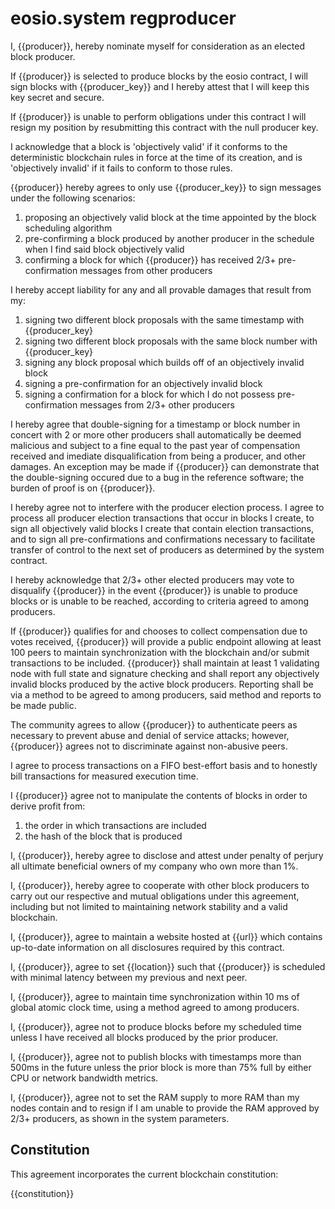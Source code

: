 # eosio.system regproducer

I, {{producer}}, hereby nominate myself for consideration as an elected block producer. 

If {{producer}} is selected to produce blocks by the eosio contract, I will sign blocks with {{producer_key}} and I hereby attest that I will keep this key secret and secure. 

If {{producer}} is unable to perform obligations under this contract I will resign my position by resubmitting this contract with the null producer key.  

I acknowledge that a block is 'objectively valid' if it conforms to the deterministic blockchain rules in force at the time of its creation, and is 'objectively invalid' if it fails to conform to those rules.

{{producer}} hereby agrees to only use {{producer_key}} to sign messages under the following scenarios:

1. proposing an objectively valid block at the time appointed by the block scheduling algorithm 
2. pre-confirming a block produced by another producer in the schedule when I find said block objectively valid 
3. confirming a block for which {{producer}} has received 2/3+ pre-confirmation messages from other producers

I hereby accept liability for any and all provable damages that result from my:

1. signing two different block proposals with the same timestamp with {{producer_key}
2. signing two different block proposals with the same block number with {{producer_key}
3. signing any block proposal which builds off of an objectively invalid block
4. signing a pre-confirmation for an objectively invalid block
5. signing a confirmation for a block for which I do not possess pre-confirmation messages from 2/3+ other producers

I hereby agree that double-signing for a timestamp or block number in concert with 2 or more other producers shall automatically be deemed malicious and subject to a fine equal to the past year of compensation received and imediate disqualification from being a producer, and other damages. An exception may be made if {{producer}} can demonstrate that the double-signing occured due to a bug in the reference software; the burden of proof is on {{producer}}.

I hereby agree not to interfere with the producer election process. I agree to process all producer election transactions that occur in blocks I create, to sign all objectively valid blocks I create that contain election transactions, and to sign all pre-confirmations and confirmations necessary to facilitate transfer of control to the next set of producers as determined by the system contract.

I hereby acknowledge that 2/3+ other elected producers may vote to disqualify {{producer}} in the event {{producer}} is unable to produce blocks or is unable to be reached, according to criteria agreed to among producers.

If {{producer}} qualifies for and chooses to collect compensation due to votes received, {{producer}} will provide a public endpoint allowing at least 100 peers to maintain synchronization with the blockchain and/or submit transactions to be included. {{producer}} shall maintain at least 1 validating node with full state and signature checking and shall report any objectively invalid blocks produced by the active block producers. Reporting shall be via a method to be agreed to among producers, said method and reports to be made public.

The community agrees to allow {{producer}} to authenticate peers as necessary to prevent abuse and denial of service attacks; however, {{producer}} agrees not to discriminate against non-abusive peers.

I agree to process transactions on a FIFO best-effort basis and to honestly bill transactions for measured execution time. 

I {{producer}} agree not to manipulate the contents of blocks in order to derive profit from:

1. the order in which transactions are included
2. the hash of the block that is produced 

I, {{producer}}, hereby agree to disclose and attest under penalty of perjury all ultimate beneficial owners of my company who own more than 1%.

I, {{producer}}, hereby agree to cooperate with other block producers to carry out our respective and mutual obligations under this agreement, including but not limited to maintaining network stability and a valid blockchain.

I, {{producer}}, agree to maintain a website hosted at {{url}} which contains up-to-date information on all disclosures required by this contract.

I, {{producer}}, agree to set {{location}} such that {{producer}} is scheduled with minimal latency between my previous and next peer.

I, {{producer}}, agree to maintain time synchronization within 10 ms of global atomic clock time, using a method agreed to among producers.

I, {{producer}}, agree not to produce blocks before my scheduled time unless I have received all blocks produced by the prior producer.

I, {{producer}}, agree not to publish blocks with timestamps more than 500ms in the future unless the prior block is more than 75% full by either CPU or network bandwidth metrics. 

I, {{producer}}, agree not to set the RAM supply to more RAM than my nodes contain and to resign if I am unable to provide the RAM approved by 2/3+ producers, as shown in the system parameters.

## Constitution 

This agreement incorporates the current blockchain constitution:

{{constitution}}
